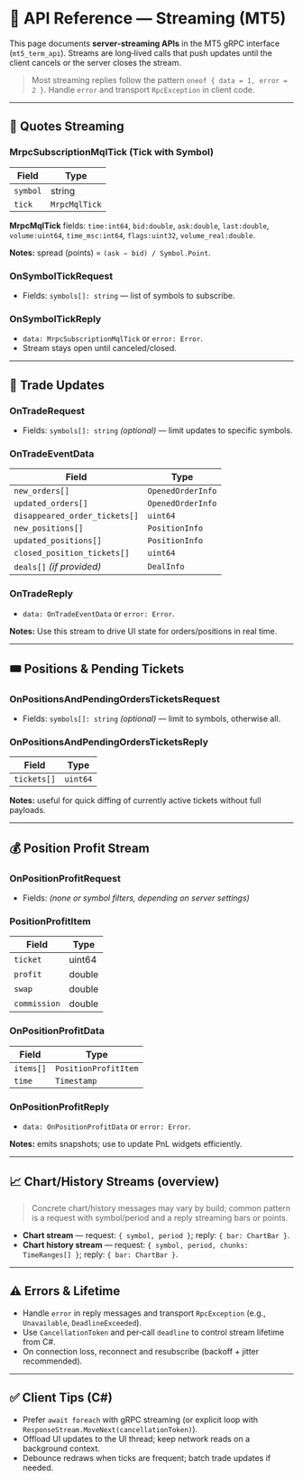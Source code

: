 # 📡 API Reference — Streaming (MT5)

This page documents **server‑streaming APIs** in the MT5 gRPC interface (`mt5_term_api`). Streams are long‑lived calls that push updates until the client cancels or the server closes the stream.

> Most streaming replies follow the pattern `oneof { data = 1, error = 2 }`. Handle `error` and transport `RpcException` in client code.

---

## 🔔 Quotes Streaming

### MrpcSubscriptionMqlTick (Tick with Symbol)

| Field    | Type          |
| -------- | ------------- |
| `symbol` | string        |
| `tick`   | `MrpcMqlTick` |

**MrpcMqlTick** fields: `time:int64`, `bid:double`, `ask:double`, `last:double`, `volume:uint64`, `time_msc:int64`, `flags:uint32`, `volume_real:double`.

**Notes:** spread (points) = `(ask − bid) / Symbol.Point`.

### OnSymbolTickRequest

* Fields: `symbols[]: string` — list of symbols to subscribe.

### OnSymbolTickReply

* `data: MrpcSubscriptionMqlTick` or `error: Error`.
* Stream stays open until canceled/closed.

---

## 🔄 Trade Updates

### OnTradeRequest

* Fields: `symbols[]: string` *(optional)* — limit updates to specific symbols.

### OnTradeEventData

| Field                         | Type              |
| ----------------------------- | ----------------- |
| `new_orders[]`                | `OpenedOrderInfo` |
| `updated_orders[]`            | `OpenedOrderInfo` |
| `disappeared_order_tickets[]` | `uint64`          |
| `new_positions[]`             | `PositionInfo`    |
| `updated_positions[]`         | `PositionInfo`    |
| `closed_position_tickets[]`   | `uint64`          |
| `deals[]` *(if provided)*     | `DealInfo`        |

### OnTradeReply

* `data: OnTradeEventData` or `error: Error`.

**Notes:** Use this stream to drive UI state for orders/positions in real time.

---

## 🎟️ Positions & Pending Tickets

### OnPositionsAndPendingOrdersTicketsRequest

* Fields: `symbols[]: string` *(optional)* — limit to symbols, otherwise all.

### OnPositionsAndPendingOrdersTicketsReply

| Field       | Type     |
| ----------- | -------- |
| `tickets[]` | `uint64` |

**Notes:** useful for quick diffing of currently active tickets without full payloads.

---

## 💰 Position Profit Stream

### OnPositionProfitRequest

* Fields: *(none or symbol filters, depending on server settings)*

### PositionProfitItem

| Field        | Type   |
| ------------ | ------ |
| `ticket`     | uint64 |
| `profit`     | double |
| `swap`       | double |
| `commission` | double |

### OnPositionProfitData

| Field     | Type                 |
| --------- | -------------------- |
| `items[]` | `PositionProfitItem` |
| `time`    | `Timestamp`          |

### OnPositionProfitReply

* `data: OnPositionProfitData` or `error: Error`.

**Notes:** emits snapshots; use to update PnL widgets efficiently.

---

## 📈 Chart/History Streams (overview)

> Concrete chart/history messages may vary by build; common pattern is a request with symbol/period and a reply streaming bars or points.

* **Chart stream** — request: `{ symbol, period }`; reply: `{ bar: ChartBar }`.
* **Chart history stream** — request: `{ symbol, period, chunks: TimeRanges[] }`; reply: `{ bar: ChartBar }`.

---

## ⚠️ Errors & Lifetime

* Handle `error` in reply messages and transport `RpcException` (e.g., `Unavailable`, `DeadlineExceeded`).
* Use `CancellationToken` and per‑call `deadline` to control stream lifetime from C#.
* On connection loss, reconnect and resubscribe (backoff + jitter recommended).

---

## ✅ Client Tips (C#)

* Prefer `await foreach` with gRPC streaming (or explicit loop with `ResponseStream.MoveNext(cancellationToken)`).
* Offload UI updates to the UI thread; keep network reads on a background context.
* Debounce redraws when ticks are frequent; batch trade updates if needed.
